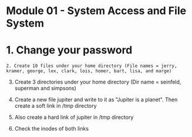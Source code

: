 # Module 01 - System Access and File System

#   1.  Change your password

    2. Create 10 files under your home directory (File names = jerry, kramer, george, lex, clark, lois, homer, bart, lisa, and marge)

   3.  Create 3 directories under your home directory (Dir name = seinfeld, superman and simpsons)  

   4. Create a new file jupiter and write to it as "Jupiter is a planet".  Then create a soft link in /tmp directory

   5. Also create a hard link of jupiter in /tmp directory

   6. Check the inodes of both links 
